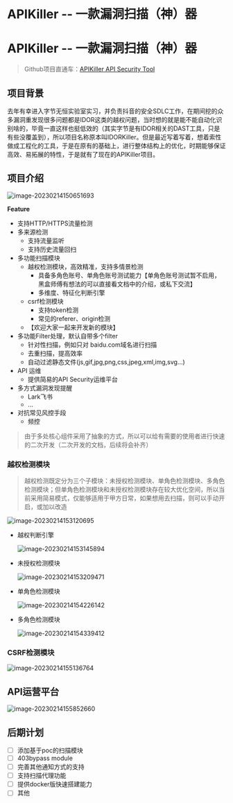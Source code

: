 # APIKiller -- 一款漏洞扫描（神）器


# APIKiller -- 一款漏洞扫描（神）器

> Github项目直通车：[APIKiller API Security Tool](https://github.com/Aur0ra-m/APIKiller)

## 项目背景

去年有幸进入字节无恒实验室实习，并负责抖音的安全SDLC工作，在期间挖的众多漏洞重发现很多问题都是IDOR这类的越权问题，当时想的就是能不能自动化识别啥的，毕竟一直这样也挺低效的（其实字节是有IDOR相关的DAST工具，只是有些没覆盖到），所以项目名称原本叫IDORKiller。但是最近写着写着，想着索性做成工程化的工具，于是在原有的基础上，进行整体结构上的优化，时期能够保证高效、易拓展的特性，于是就有了现在的APIKiller项目。


## 项目介绍

![image-20230214150651693](/images/imgs/image-20230214150651693.png)



**Feature**

- 支持HTTP/HTTPS流量检测
- 多来源检测
  - 支持流量监听
  - 支持历史流量回扫
- 多功能扫描模块
  - 越权检测模块，高效精准，支持多情景检测
    - 具备多角色账号、单角色账号测试能力【单角色账号测试暂不启用，黑盒师傅有想法的可以直接看文档中的介绍，或私下交流】
    - 多维度、特征化判断引擎
  - csrf检测模块
    - 支持token检测
    - 常见的referer、origin检测
  - 【欢迎大家一起来开发新的模块】
- 多功能Filter处理，默认自带多个filter
  - 针对性扫描，例如只对 baidu.com域名进行扫描
  - 去重扫描，提高效率
  - 自动过滤静态文件(js,gif,jpg,png,css,jpeg,xml,img,svg...)
- API 运维
  - 提供简易的API Security运维平台
- 多方式漏洞发现提醒
  - Lark飞书
  - ...
- 对抗常见风控手段
  - 频控

> 由于多处核心组件采用了抽象的方式，所以可以给有需要的使用者进行快速的二次开发（二次开发的文档，后续将会补齐）

### 越权检测模块

> 越权检测既定分为三个子模块：未授权检测模块、单角色检测模块、多角色检测模块；但单角色检测模块和未授权检测模块存在较大优化空间，所以当前采用简易模式，仅能够适用于甲方日常，如果想用去扫描，则可以手动开启，或加以改造

![image-20230214153120695](/images/imgs/image-20230214153120695.png)



- 越权判断引擎

  ![image-20230214153145894](/images/imgs/image-20230214153145894.png)

- 未授权检测模块

  ![image-20230214153209471](/images/imgs/image-20230214153209471.png)

- 单角色检测模块

  ![image-20230214154226142](/images/imgs/image-20230214154226142.png)

- 多角色检测模块

  ![image-20230214154339412](/images/imgs/image-20230214154339412.png)

	

### CSRF检测模块

![image-20230214155136764](/images/imgs/image-20230214155136764.png)


## API运营平台

![image-20230214155852660](/images/imgs/image-20230214155852660.png)

## 后期计划
- [ ] 添加基于poc的扫描模块
- [ ] 403bypass module
- [ ] 完善其他通知方式的支持
- [ ] 支持扫描代理功能
- [ ] 提供docker版快速搭建能力
- [ ] 其他

